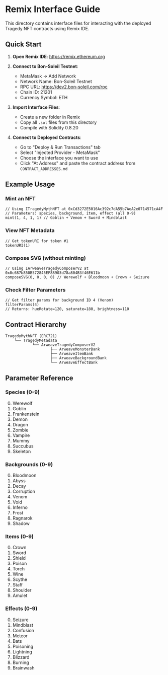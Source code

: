 # Remix Interface Guide

This directory contains interface files for interacting with the deployed Tragedy NFT contracts using Remix IDE.

## Quick Start

1. **Open Remix IDE**: https://remix.ethereum.org

2. **Connect to Bon-Soleil Testnet**:
   - MetaMask -> Add Network
   - Network Name: Bon-Soleil Testnet
   - RPC URL: https://dev2.bon-soleil.com/rpc
   - Chain ID: 21201
   - Currency Symbol: ETH

3. **Import Interface Files**:
   - Create a new folder in Remix
   - Copy all `.sol` files from this directory
   - Compile with Solidity 0.8.20

4. **Connect to Deployed Contracts**:
   - Go to "Deploy & Run Transactions" tab
   - Select "Injected Provider - MetaMask"
   - Choose the interface you want to use
   - Click "At Address" and paste the contract address from `CONTRACT_ADDRESSES.md`

## Example Usage

### Mint an NFT
```solidity
// Using ITragedyMythNFT at 0xCd3272E5016Ac392c7dA55b7AeA2e0714571cA4F
// Parameters: species, background, item, effect (all 0-9)
mint(1, 4, 1, 1) // Goblin + Venom + Sword + Mindblast
```

### View NFT Metadata
```solidity
// Get tokenURI for token #1
tokenURI(1)
```

### Compose SVG (without minting)
```solidity
// Using IArweaveTragedyComposerV2 at 0x0c687b850B572845EF88903d78a804B3f46E611b
composeSVG(0, 0, 0, 0) // Werewolf + Bloodmoon + Crown + Seizure
```

### Check Filter Parameters
```solidity
// Get filter params for background ID 4 (Venom)
filterParams(4)
// Returns: hueRotate=120, saturate=180, brightness=110
```

## Contract Hierarchy

```
TragedyMythNFT (ERC721)
    └── TragedyMetadata
            └── ArweaveTragedyComposerV2
                    ├── ArweaveMonsterBank
                    ├── ArweaveItemBank
                    ├── ArweaveBackgroundBank
                    └── ArweaveEffectBank
```

## Parameter Reference

### Species (0-9)
0. Werewolf
1. Goblin
2. Frankenstein
3. Demon
4. Dragon
5. Zombie
6. Vampire
7. Mummy
8. Succubus
9. Skeleton

### Backgrounds (0-9)
0. Bloodmoon
1. Abyss
2. Decay
3. Corruption
4. Venom
5. Void
6. Inferno
7. Frost
8. Ragnarok
9. Shadow

### Items (0-9)
0. Crown
1. Sword
2. Shield
3. Poison
4. Torch
5. Wine
6. Scythe
7. Staff
8. Shoulder
9. Amulet

### Effects (0-9)
0. Seizure
1. Mindblast
2. Confusion
3. Meteor
4. Bats
5. Poisoning
6. Lightning
7. Blizzard
8. Burning
9. Brainwash
